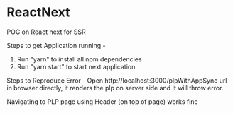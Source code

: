 # ReactNext
POC on React next for SSR


Steps to get Application running -

1) Run "yarn" to install all npm dependencies
2) Run "yarn start" to start next application

Steps to Reproduce Error -
Open http://localhost:3000/plpWithAppSync url in browser directly, it renders the plp on server side and It will throw error.

Navigating to PLP page using Header (on top of page) works fine

